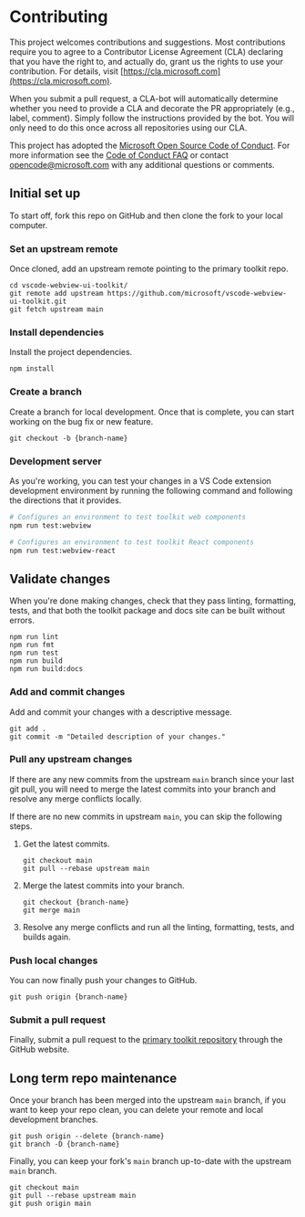 # Contributing

This project welcomes contributions and suggestions. Most contributions require you to agree to a Contributor License Agreement (CLA) declaring that you have the right to, and actually do, grant us the rights to use your contribution. For details, visit [https://cla.microsoft.com](https://cla.microsoft.com).

When you submit a pull request, a CLA-bot will automatically determine whether you need to provide a CLA and decorate the PR appropriately (e.g., label, comment). Simply follow the instructions provided by the bot. You will only need to do this once across all repositories using our CLA.

This project has adopted the [Microsoft Open Source Code of Conduct](https://opensource.microsoft.com/codeofconduct/). For more information see the [Code of Conduct FAQ](https://opensource.microsoft.com/codeofconduct/faq/) or contact [opencode@microsoft.com](mailto:opencode@microsoft.com) with any additional questions or comments.

## Initial set up

To start off, fork this repo on GitHub and then clone the fork to your local computer.

### Set an upstream remote

Once cloned, add an upstream remote pointing to the primary toolkit repo.

```
cd vscode-webview-ui-toolkit/
git remote add upstream https://github.com/microsoft/vscode-webview-ui-toolkit.git
git fetch upstream main
```

### Install dependencies

Install the project dependencies.

```
npm install
```

### Create a branch

Create a branch for local development. Once that is complete, you can start working on the bug fix or new feature.

```
git checkout -b {branch-name}
```

### Development server

As you're working, you can test your changes in a VS Code extension development environment by running the following command and following the directions that it provides.

```bash
# Configures an environment to test toolkit web components
npm run test:webview

# Configures an environment to test toolkit React components
npm run test:webview-react
```

## Validate changes

When you're done making changes, check that they pass linting, formatting, tests, and that both the toolkit package and docs site can be built without errors.

```
npm run lint
npm run fmt
npm run test
npm run build
npm run build:docs
```

### Add and commit changes

Add and commit your changes with a descriptive message.

```
git add .
git commit -m "Detailed description of your changes."
```

### Pull any upstream changes

If there are any new commits from the upstream `main` branch since your last git pull, you will need to merge the latest commits into your branch and resolve any merge conflicts locally.

If there are no new commits in upstream `main`, you can skip the following steps.

1. Get the latest commits.

    ```
    git checkout main
    git pull --rebase upstream main
    ```

2. Merge the latest commits into your branch.

    ```
    git checkout {branch-name}
    git merge main
    ```

3. Resolve any merge conflicts and run all the linting, formatting, tests, and builds again.

### Push local changes

You can now finally push your changes to GitHub.

```
git push origin {branch-name}
```

### Submit a pull request

Finally, submit a pull request to the [primary toolkit repository](https://github.com/microsoft/vscode-webview-ui-toolkit/compare) through the GitHub website.

## Long term repo maintenance

Once your branch has been merged into the upstream `main` branch, if you want to keep your repo clean, you can delete your remote and local development branches.

```
git push origin --delete {branch-name}
git branch -D {branch-name}
```

Finally, you can keep your fork's `main` branch up-to-date with the upstream `main` branch.

```
git checkout main
git pull --rebase upstream main
git push origin main
```
